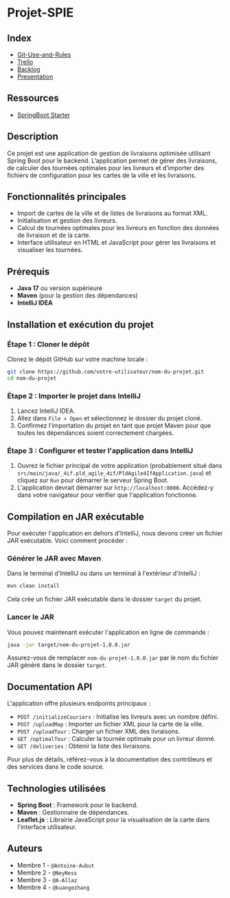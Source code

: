 # Projet-SPIE

## Index

- [Git-Use-and-Rules](https://docs.google.com/document/d/1nyr2jiTDT-A0yVJztQiWG9veQD9bFvgRDdMQ8quiciQ/edit?hl=fr&tab=t.0)
- [Trello](https://trello.com/b/Vq1Tad50/projet-pld-agile)
- [Backlog](https://docs.google.com/document/d/1r-AfEu88P8UFrHhzVa6V-Ib7-K1yhyPsC5GfzGUBNdg/edit?tab=t.0)
- [Presentation](https://docs.google.com/presentation/d/1XE5vXV9gx4LZSCDFPsrbhRKLgKerEzuvFPR6eMnrPbw/edit?usp=sharing)

## Ressources

- [SpringBoot Starter](https://medium.com/@mutahirmanzoor1/getting-started-with-spring-boot-a-beginners-guide-9dcd38c2cd8c)

## Description

Ce projet est une application de gestion de livraisons optimisée utilisant Spring Boot pour le backend. L’application permet de gérer des livraisons, de calculer des tournées optimales pour les livreurs et d’importer des fichiers de configuration pour les cartes de la ville et les livraisons.

## Fonctionnalités principales

- Import de cartes de la ville et de listes de livraisons au format XML.
- Initialisation et gestion des livreurs.
- Calcul de tournées optimales pour les livreurs en fonction des données de livraison et de la carte.
- Interface utilisateur en HTML et JavaScript pour gérer les livraisons et visualiser les tournées.

## Prérequis

- **Java 17** ou version supérieure
- **Maven** (pour la gestion des dépendances)
- **IntelliJ IDEA**

## Installation et exécution du projet

### Étape 1 : Cloner le dépôt

Clonez le dépôt GitHub sur votre machine locale :

```bash
git clone https://github.com/votre-utilisateur/nom-du-projet.git
cd nom-du-projet
```

### Étape 2 : Importer le projet dans IntelliJ

1. Lancez IntelliJ IDEA.
2. Allez dans `File > Open` et sélectionnez le dossier du projet cloné.
3. Confirmez l'importation du projet en tant que projet Maven pour que toutes les dépendances soient correctement chargées.

### Étape 3 : Configurer et tester l'application dans IntelliJ

1. Ouvrez le fichier principal de votre application (probablement situé dans `src/main/java/_4if.pld_agile_4if/PldAgile4IfApplication.java`) et cliquez sur `Run` pour démarrer le serveur Spring Boot.
2. L'application devrait démarrer sur `http://localhost:8080`. Accédez-y dans votre navigateur pour vérifier que l'application fonctionne.

## Compilation en JAR exécutable

Pour exécuter l'application en dehors d'IntelliJ, nous devons créer un fichier JAR exécutable. Voici comment procéder :

### Générer le JAR avec Maven

Dans le terminal d'IntelliJ ou dans un terminal à l'extérieur d'IntelliJ :

```bash
mvn clean install
```

Cela crée un fichier JAR exécutable dans le dossier `target` du projet.

### Lancer le JAR

Vous pouvez maintenant exécuter l'application en ligne de commande :

```bash
java -jar target/nom-du-projet-1.0.0.jar
```

Assurez-vous de remplacer `nom-du-projet-1.0.0.jar` par le nom du fichier JAR généré dans le dossier `target`.

## Documentation API

L'application offre plusieurs endpoints principaux :

- `POST /initializeCouriers` : Initialise les livreurs avec un nombre défini.
- `POST /uploadMap` : Importer un fichier XML pour la carte de la ville.
- `POST /uploadTour` : Charger un fichier XML des livraisons.
- `GET /optimalTour` : Calculer la tournée optimale pour un livreur donné.
- `GET /deliveries` : Obtenir la liste des livraisons.

Pour plus de détails, référez-vous à la documentation des contrôleurs et des services dans le code source.

## Technologies utilisées

- **Spring Boot** : Framework pour le backend.
- **Maven** : Gestionnaire de dépendances.
- **Leaflet.js** : Librairie JavaScript pour la visualisation de la carte dans l'interface utilisateur.

## Auteurs

- Membre 1 - `@Antoine-Aubut`
- Membre 2 - `@NeyNess `
- Membre 3 - `@A-Allaz`
- Membre 4 - `@kuangezhang`
